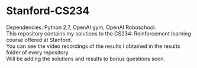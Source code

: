 # Stanford-CS234
Dependencies: Python 2.7, OpenAI gym, OpenAI Roboschool. <br/>
This repository contains my solutions to the CS234: Reinforcement learning course offered at Stanford.<br/>
You can see the video recordings of the results I obtained in the results folder of every repository.<br/>
Will be adding the solutions and results to bonus questions soon.<br/>
